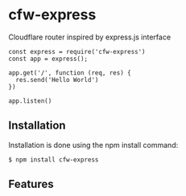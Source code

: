 # cfw-express
Cloudflare router inspired by express.js interface

```
const express = require('cfw-express')
const app = express();

app.get('/', function (req, res) {
  res.send('Hello World')
})

app.listen()
```

## Installation

Installation is done using the npm install command:

```
$ npm install cfw-express
```

## Features

